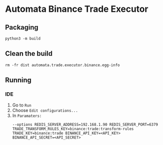 # Automata Binance Trade Executor

## Packaging
`python3 -m build`

## Clean the build
`rm -fr dist automata.trade.executor.binance.egg-info`

## Running

### IDE
1. Go to `Run`
2. Choose `Edit configurations...`
3. In `Paramaters:` 
   ```
   --options REDIS_SERVER_ADDRESS=192.168.1.90 REDIS_SERVER_PORT=6379 TRADE_TRANSFORM_RULES_KEY=binance:trade:transform-rules TRADE_KEY=binance:trade BINANCE_API_KEY=<API_KEY> BINANCE_API_SECRET=<API_SECRET>
   ```